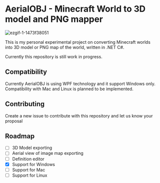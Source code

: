 # AerialOBJ - Minecraft World to 3D model and PNG mapper
![ezgif-1-1473f38051](https://user-images.githubusercontent.com/93080026/212500733-6cad8b8e-cb8a-4d74-9b22-282fb3fad37d.gif)

This is my personal experimental project on converting Minecraft worlds 
into 3D model or PNG map of the world, written in .NET C#.

Currently this repository is still work in progress.

## Compatibility
Currently AerialOBJ is using WPF technology and it support Windows only.
Compatibility with Mac and Linux is planned to be implemented.

## Contributing
Create a new issue to contribute with this repository and let us know your proposal

## Roadmap
- [ ] 3D Model exporting
- [ ] Aerial view of image map exporting
- [ ] Definition editor
- [x] Support for Windows
- [ ] Support for Mac
- [ ] Support for Linux
